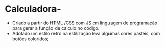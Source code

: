# Calculadora-

* Criado a partir do HTML /CSS com JS cm linguagem de programação para gerar a função de calculo no código. 
* Adotado um estilo retrô na estilização leva algumas cores pastéis, com botões coloridos;
